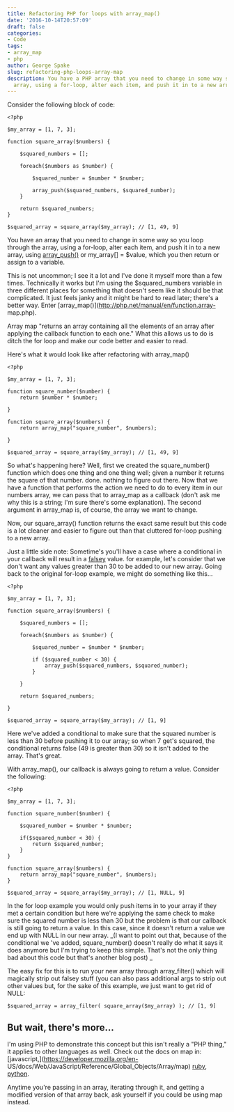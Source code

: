 ```yaml
---
title: Refactoring PHP for loops with array_map()
date: '2016-10-14T20:57:09'
draft: false
categories:
- Code
tags:
- array_map
- php
author: George Spake
slug: refactoring-php-loops-array-map
description: You have a PHP array that you need to change in some way so you loop through the
  array, using a for-loop, alter each item, and push it in to a new array. Try map instead.
---
```


Consider the following block of code:  
      
    
    <?php
    
    $my_array = [1, 7, 3];
    
    function square_array($numbers) {
    
        $squared_numbers = [];
    
        foreach($numbers as $number) {
    
            $squared_number = $number * $number;
    
            array_push($squared_numbers, $squared_number);
        }
    
        return $squared_numbers;
    }
    
    $squared_array = square_array($my_array); // [1, 49, 9]

You have an array that you need to change in some way so you loop through the
array, using a for-loop, alter each item, and push it in to a new array, using
[array_push()](http://php.net/manual/en/function.array-push.php) or my_array[]
= $value, which you then return or assign to a variable.

This is not uncommon; I see it a lot and I've done it myself more than a few
times. Technically it works but I'm using the $squared_numbers variable in
three different places for something that doesn't seem like it should be that
complicated. It just feels janky and it might be hard to read later; there's a
better way. Enter [array_map()](http://php.net/manual/en/function.array-
map.php).

Array map "returns an array containing all the elements of an array after
applying the callback function to each one." What this allows us to do is
ditch the for loop and make our code better and easier to read.

Here's what it would look like after refactoring with array_map()

    
    
    <?php
    
    $my_array = [1, 7, 3];
    
    function square_number($number) {
        return $number * $number;
    
    }
    
    function square_array($numbers) {
        return array_map("square_number", $numbers);
    
    }
    
    $squared_array = square_array($my_array); // [1, 49, 9]

So what's happening here? Well, first we created the square_number() function
which does one thing and one thing well; given a number it returns the square
of that number. done. nothing to figure out there. Now that we have a function
that performs the action we need to do to every item in our numbers array, we
can pass that to array_map as a callback (don't ask me why this is a string;
I'm sure there's some explanation). The second argument in array_map is, of
course, the array we want to change.

Now, our square_array() function returns the exact same result but this code
is a lot cleaner and easier to figure out than that cluttered for-loop pushing
to a new array.

Just a little side note: Sometime's you'll have a case where a conditional in
your callback will result in a [falsey](http://stackoverflow.com/a/6693908)
value. for example, let's consider that we don't want any values greater than
30 to be added to our new array. Going back to the original for-loop example,
we might do something like this…

    
    
    <?php
    
    $my_array = [1, 7, 3];
    
    function square_array($numbers) {
    
        $squared_numbers = [];
    
        foreach($numbers as $number) {
    
            $squared_number = $number * $number;
    
            if ($squared_number < 30) {
                array_push($squared_numbers, $squared_number);
            }
    
        }
    
        return $squared_numbers;
    
    }
    
    $squared_array = square_array($my_array); // [1, 9]
    

Here we've added a conditional to make sure that the squared number is less
than 30 before pushing it to our array; so when 7 get's squared, the
conditional returns false (49 is greater than 30) so it isn't added to the
array. That's great.

With array_map(), our callback is always going to return a value. Consider the
following:

    
    
    <?php
    
    $my_array = [1, 7, 3];
    
    function square_number($number) {
    
        $squared_number = $number * $number;
    
        if($squared_number < 30) {
            return $squared_number;
        }
    }
    
    function square_array($numbers) {
        return array_map("square_number", $numbers);
    }
    
    $squared_array = square_array($my_array); // [1, NULL, 9]

In the for loop example you would only push items in to your array if they met
a certain condition but here we're applying the same check to make sure the
squared number is less than 30 but the problem is that our callback is still
going to return a value. In this case, since it doesn't return a value we end
up with NULL in our new array. _(I want to point out that, because of the
conditional we 've added, square_number() doesn't really do what it says it
does anymore but I'm trying to keep this simple. That's not the only thing bad
about this code but that's another blog post) _

The easy fix for this is to run your new array through array_filter() which
will magically strip out falsey stuff (you can also pass additional args to
strip out other values but, for the sake of this example, we just want to get
rid of NULL:

    
    
    $squared_array = array_filter( square_array($my_array) ); // [1, 9]

## But wait, there's more…

I'm using PHP to demonstrate this concept but this isn't really a "PHP thing,"
it applies to other languages as well. Check out the docs on map in:
[javascript,](https://developer.mozilla.org/en-
US/docs/Web/JavaScript/Reference/Global_Objects/Array/map)
[ruby](https://ruby-doc.org/core-2.2.0/Array.html#method-i-map),
[python](http://www.bogotobogo.com/python/python_fncs_map_filter_reduce.php).

Anytime you're passing in an array, iterating through it, and getting a
modified version of that array back, ask yourself if you could be using map
instead.
